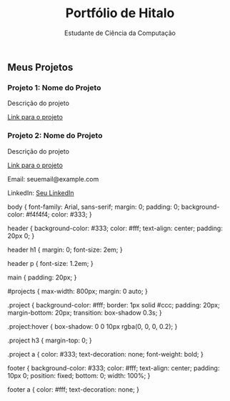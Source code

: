 <!DOCTYPE html>
<html lang="en">
<head>
    <meta charset="UTF-8">
    <meta http-equiv="X-UA-Compatible" content="IE=edge">
    <meta name="viewport" content="width=device-width, initial-scale=1.0">
    <link rel="stylesheet" href="styles.css">
    <title>Portfólio de Hitalo</title>
</head>
<body>
    <header>
        <h1>Portfólio de Hitalo</h1>
        <p>Estudante de Ciência da Computação</p>
    </header>
    <main>
        <section id="projects">
            <h2>Meus Projetos</h2>
            <div class="project">
                <h3>Projeto 1: Nome do Projeto</h3>
                <p>Descrição do projeto</p>
                <a href="#">Link para o projeto</a>
            </div>
            <div class="project">
                <h3>Projeto 2: Nome do Projeto</h3>
                <p>Descrição do projeto</p>
                <a href="#">Link para o projeto</a>
            </div>
        </section>
    </main>
    <footer>
        <p>Email: seuemail@example.com</p>
        <p>LinkedIn: <a href="https://www.linkedin.com/in/seulinkedin/">Seu LinkedIn</a></p>
    </footer>body {
    font-family: Arial, sans-serif;
    margin: 0;
    padding: 0;
    background-color: #f4f4f4;
    color: #333;
}

header {
    background-color: #333;
    color: #fff;
    text-align: center;
    padding: 20px 0;
}

header h1 {
    margin: 0;
    font-size: 2em;
}

header p {
    font-size: 1.2em;
}

main {
    padding: 20px;
}

#projects {
    max-width: 800px;
    margin: 0 auto;
}

.project {
    background-color: #fff;
    border: 1px solid #ccc;
    padding: 20px;
    margin-bottom: 20px;
    transition: box-shadow 0.3s;
}

.project:hover {
    box-shadow: 0 0 10px rgba(0, 0, 0, 0.2);
}

.project h3 {
    margin-top: 0;
}

.project a {
    color: #333;
    text-decoration: none;
    font-weight: bold;
}

footer {
    background-color: #333;
    color: #fff;
    text-align: center;
    padding: 10px 0;
    position: fixed;
    bottom: 0;
    width: 100%;
}

footer a {
    color: #fff;
    text-decoration: none;
}

</body>
</html>
